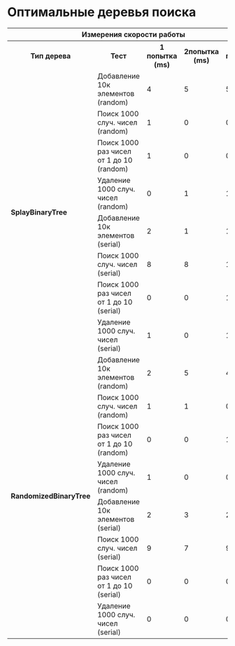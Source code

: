 # Оптимальные деревья поиска

<table>
<tr>
<th colspan="5">Измерения скорости работы</th>
</tr>
<tr>
    <th>Тип дерева</th><th>Тест</th><th>1 попытка  (ms)</th><th>2попытка (ms)</th><th>3 попытка (ms)</th>
</tr>
<tr>
    <td rowspan="9"><b>SplayBinaryTree</b></td>
</tr>
<tr>
    <td>Добавление 10к элементов (random)</td><td>4</td><td>5</td><td>5</td>
</tr>
<tr>
    <td>Поиск 1000 случ. чисел (random)</td><td>1</td><td>0</td><td>0</td>
</tr>
<tr>
    <td>Поиск 1000 раз чисел от 1 до 10 (random)</td><td>1</td><td>0</td><td>0</td>
</tr>
<tr>
    <td>Удаление 1000 случ. чисел (random)</td><td>0</td><td>1</td><td>1</td>
</tr>
<tr>
    <td>Добавление 10к элементов (serial)</td><td>2</td><td>1</td><td>1</td>
</tr>
<tr>
    <td>Поиск 1000 случ. чисел (serial)</td><td>8</td><td>8</td><td>10</td>
</tr>
<tr>
    <td>Поиск 1000 раз чисел от 1 до 10 (serial)</td><td>0</td><td>0</td><td>1</td>
</tr>
<tr>
    <td>Удаление 1000 случ. чисел (serial)</td><td>1</td><td>0</td><td>1</td>
</tr>
<tr>
    <td rowspan="9"><b>RandomizedBinaryTree</b></td>
</tr>
<tr>
    <td>Добавление 10к элементов (random)</td><td>2</td><td>5</td><td>4</td>
</tr>
<tr>
    <td>Поиск 1000 случ. чисел (random)</td><td>1</td><td>1</td><td>0</td>
</tr>
<tr>
    <td>Поиск 1000 раз чисел от 1 до 10 (random)</td><td>0</td><td>0</td><td>1</td>
</tr>
<tr>
    <td>Удаление 1000 случ. чисел (random)</td><td>1</td><td>0</td><td>0</td>
</tr>
<tr>
    <td>Добавление 10к элементов (serial)</td><td>2</td><td>3</td><td>2</td>
</tr>
<tr>
    <td>Поиск 1000 случ. чисел (serial)</td><td>9</td><td>7</td><td>9</td>
</tr>
<tr>
    <td>Поиск 1000 раз чисел от 1 до 10 (serial)</td><td>0</td><td>0</td><td>0</td>
</tr>
<tr>
    <td>Удаление 1000 случ. чисел (serial)</td><td>0</td><td>0</td><td>0</td>
</tr>
</table>